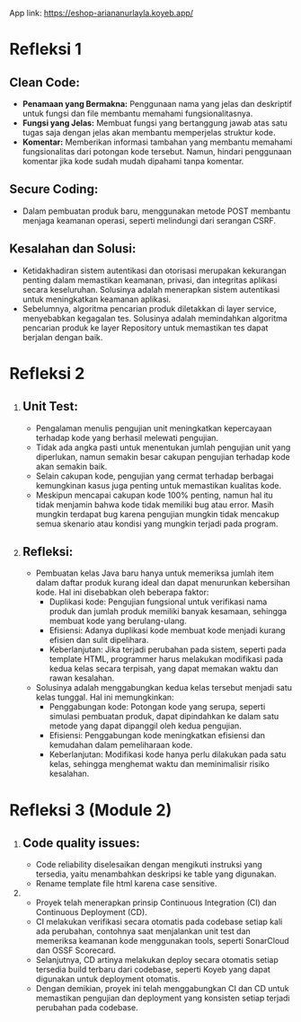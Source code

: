 App link: https://eshop-ariananurlayla.koyeb.app/

<h1>Refleksi 1</h1>

<h2>Clean Code:</h2>
<ul>
  <li><strong>Penamaan yang Bermakna:</strong> Penggunaan nama yang jelas dan deskriptif untuk fungsi dan file membantu memahami fungsionalitasnya.</li>
  <li><strong>Fungsi yang Jelas:</strong> Membuat fungsi yang bertanggung jawab atas satu tugas saja dengan jelas akan membantu memperjelas struktur kode.</li>
  <li><strong>Komentar:</strong> Memberikan informasi tambahan yang membantu memahami fungsionalitas dari potongan kode tersebut. Namun, hindari penggunaan komentar jika kode sudah mudah dipahami tanpa komentar.</li>
</ul>

<h2>Secure Coding:</h2>
<ul>
  <li>Dalam pembuatan produk baru, menggunakan metode POST membantu menjaga keamanan operasi, seperti melindungi dari serangan CSRF.</li>
</ul>

<h2>Kesalahan dan Solusi:</h2>
<ul>
  <li>Ketidakhadiran sistem autentikasi dan otorisasi merupakan kekurangan penting dalam memastikan keamanan, privasi, dan integritas aplikasi secara keseluruhan. Solusinya adalah menerapkan sistem autentikasi untuk meningkatkan keamanan aplikasi.</li>
  <li>Sebelumnya, algoritma pencarian produk diletakkan di layer service, menyebabkan kegagalan tes. Solusinya adalah memindahkan algoritma pencarian produk ke layer Repository untuk memastikan tes dapat berjalan dengan baik.</li>
</ul>


<h1>Refleksi 2</h1>

<ol>
  <li>
    <h2>Unit Test:</h2>
    <ul>
      <li>Pengalaman menulis pengujian unit meningkatkan kepercayaan terhadap kode yang berhasil melewati pengujian.</li>
      <li>Tidak ada angka pasti untuk menentukan jumlah pengujian unit yang diperlukan, namun semakin besar cakupan pengujian terhadap kode akan semakin baik.</li>
      <li>Selain cakupan kode, pengujian yang cermat terhadap berbagai kemungkinan kasus juga penting untuk memastikan kualitas kode.</li>
      <li>Meskipun mencapai cakupan kode 100% penting, namun hal itu tidak menjamin bahwa kode tidak memiliki bug atau error. Masih mungkin terdapat bug karena pengujian mungkin tidak mencakup semua skenario atau kondisi yang mungkin terjadi pada program.</li>
    </ul>
  </li>
  <li>
    <h2>Refleksi:</h2>
    <ul>
      <li>Pembuatan kelas Java baru hanya untuk memeriksa jumlah item dalam daftar produk kurang ideal dan dapat menurunkan kebersihan kode. Hal ini disebabkan oleh beberapa faktor:
        <ul>
          <li>Duplikasi kode: Pengujian fungsional untuk verifikasi nama produk dan jumlah produk memiliki banyak kesamaan, sehingga membuat kode yang berulang-ulang.</li>
          <li>Efisiensi: Adanya duplikasi kode membuat kode menjadi kurang efisien dan sulit dipelihara.</li>
          <li>Keberlanjutan: Jika terjadi perubahan pada sistem, seperti pada template HTML, programmer harus melakukan modifikasi pada kedua kelas secara terpisah, yang dapat memakan waktu dan rawan kesalahan.</li>
        </ul>
      </li>
      <li>Solusinya adalah menggabungkan kedua kelas tersebut menjadi satu kelas tunggal. Hal ini memungkinkan:
        <ul>
          <li>Penggabungan kode: Potongan kode yang serupa, seperti simulasi pembuatan produk, dapat dipindahkan ke dalam satu metode yang dapat dipanggil oleh kedua pengujian.</li>
          <li>Efisiensi: Penggabungan kode meningkatkan efisiensi dan kemudahan dalam pemeliharaan kode.</li>
          <li>Keberlanjutan: Modifikasi kode hanya perlu dilakukan pada satu kelas, sehingga menghemat waktu dan meminimalisir risiko kesalahan.</li>
        </ul>
      </li>
    </ul>
  </li>
</ol>


<h1>Refleksi 3 (Module 2)</h1>

<ol>
  <li>
    <h2>Code quality issues:</h2>
    <ul>
      <li>Code reliability diselesaikan dengan mengikuti instruksi yang tersedia, yaitu menambahkan deskripsi ke table yang digunakan.</li>
      <li>Rename template file html karena case sensitive.</li>
    </ul>
  </li>
    <li>
        <ul>
            <li>Proyek telah menerapkan prinsip Continuous Integration (CI) dan Continuous Deployment (CD).</li>
            <li>CI melakukan verifikasi secara otomatis pada codebase setiap kali ada perubahan, contohnya saat menjalankan unit test dan memeriksa keamanan kode menggunakan tools, seperti SonarCloud dan OSSF Scorecard.</li>
            <li>Selanjutnya, CD artinya melakukan deploy secara otomatis setiap tersedia build terbaru dari codebase, seperti Koyeb yang dapat digunakan untuk deployment otomatis.</li>
            <li>Dengan demikian, proyek ini telah menggabungkan CI dan CD untuk memastikan pengujian dan deployment yang konsisten setiap terjadi perubahan pada codebase.</li>
        </ul>
    </li>
</ol>